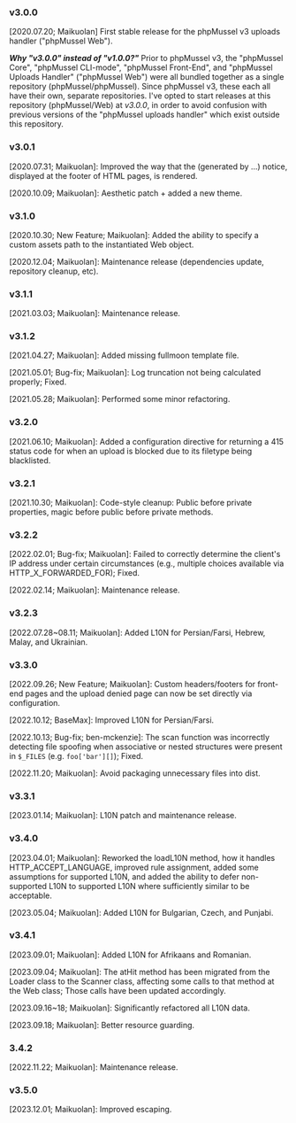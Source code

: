 ### v3.0.0

[2020.07.20; Maikuolan] First stable release for the phpMussel v3 uploads handler ("phpMussel Web").

__*Why "v3.0.0" instead of "v1.0.0?"*__ Prior to phpMussel v3, the "phpMussel Core", "phpMussel CLI-mode", "phpMussel Front-End", and "phpMussel Uploads Handler" ("phpMussel Web") were all bundled together as a single repository (phpMussel/phpMussel). Since phpMussel v3, these each all have their own, separate repositories. I've opted to start releases at this repository (phpMussel/Web) at *v3.0.0*, in order to avoid confusion with previous versions of the "phpMussel uploads handler" which exist outside this repository.

### v3.0.1

[2020.07.31; Maikuolan]: Improved the way that the (generated by ...) notice, displayed at the footer of HTML pages, is rendered.

[2020.10.09; Maikuolan]: Aesthetic patch + added a new theme.

### v3.1.0

[2020.10.30; New Feature; Maikuolan]: Added the ability to specify a custom assets path to the instantiated Web object.

[2020.12.04; Maikuolan]: Maintenance release (dependencies update, repository cleanup, etc).

### v3.1.1

[2021.03.03; Maikuolan]: Maintenance release.

### v3.1.2

[2021.04.27; Maikuolan]: Added missing fullmoon template file.

[2021.05.01; Bug-fix; Maikuolan]: Log truncation not being calculated properly; Fixed.

[2021.05.28; Maikuolan]: Performed some minor refactoring.

### v3.2.0

[2021.06.10; Maikuolan]: Added a configuration directive for returning a 415 status code for when an upload is blocked due to its filetype being blacklisted.

### v3.2.1

[2021.10.30; Maikuolan]: Code-style cleanup: Public before private properties, magic before public before private methods.

### v3.2.2

[2022.02.01; Bug-fix; Maikuolan]: Failed to correctly determine the client's IP address under certain circumstances (e.g., multiple choices available via HTTP_X_FORWARDED_FOR); Fixed.

[2022.02.14; Maikuolan]: Maintenance release.

### v3.2.3

[2022.07.28~08.11; Maikuolan]: Added L10N for Persian/Farsi, Hebrew, Malay, and Ukrainian.

### v3.3.0

[2022.09.26; New Feature; Maikuolan]: Custom headers/footers for front-end pages and the upload denied page can now be set directly via configuration.

[2022.10.12; BaseMax]: Improved L10N for Persian/Farsi.

[2022.10.13; Bug-fix; ben-mckenzie]: The scan function was incorrectly detecting file spoofing when associative or nested structures were present in `$_FILES` (e.g. `foo['bar'][]`); Fixed.

[2022.11.20; Maikuolan]: Avoid packaging unnecessary files into dist.

### v3.3.1

[2023.01.14; Maikuolan]: L10N patch and maintenance release.

### v3.4.0

[2023.04.01; Maikuolan]: Reworked the loadL10N method, how it handles HTTP_ACCEPT_LANGUAGE, improved rule assignment, added some assumptions for supported L10N, and added the ability to defer non-supported L10N to supported L10N where sufficiently similar to be acceptable.

[2023.05.04; Maikuolan]: Added L10N for Bulgarian, Czech, and Punjabi.

### v3.4.1

[2023.09.01; Maikuolan]: Added L10N for Afrikaans and Romanian.

[2023.09.04; Maikuolan]: The atHit method has been migrated from the Loader class to the Scanner class, affecting some calls to that method at the Web class; Those calls have been updated accordingly.

[2023.09.16~18; Maikuolan]: Significantly refactored all L10N data.

[2023.09.18; Maikuolan]: Better resource guarding.

### 3.4.2

[2022.11.22; Maikuolan]: Maintenance release.

### v3.5.0

[2023.12.01; Maikuolan]: Improved escaping.

